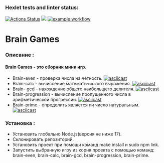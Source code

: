
### Hexlet tests and linter status:
[![Actions Status](https://github.com/manOpposite/frontend-project-lvl1/workflows/hexlet-check/badge.svg)](https://github.com/manOpposite/frontend-project-lvl1/actions)
<a href="https://codeclimate.com/github/codeclimate/codeclimate/maintainability"><img src="https://api.codeclimate.com/v1/badges/a99a88d28ad37a79dbf6/maintainability" /></a>
[![example workflow](https://github.com/manOpposite/frontend-project-lvl1/actions/workflows/action.yml/badge.svg)](https://github.com/manOpposite/frontend-project-lvl1/actions)

# Brain Games

### Описание :
#### Brain Games - это сборник мини игр.
* Brain-even - проверка числа на чётность.
[![asciicast](https://asciinema.org/a/PAko8ZtTcexxXfDRxpRqxi31i.svg)](https://asciinema.org/a/PAko8ZtTcexxXfDRxpRqxi31i)
* Brain-calc - вычисление математичиского выражения.
[![asciicast](https://asciinema.org/a/cLOlH3SzvEAQ2GJ7J46YU0U8o.svg)](https://asciinema.org/a/cLOlH3SzvEAQ2GJ7J46YU0U8o)
* Brain- gcd - нахождение общего наибольшего делителя.
[![asciicast](https://asciinema.org/a/yOlEjnE22ZQaFXPzkICHj7WcF.svg)](https://asciinema.org/a/yOlEjnE22ZQaFXPzkICHj7WcF)
* Brain-progression - вычисление пропущенного числа в арифметической прогрессии.
[![asciicast](https://asciinema.org/a/3u1iuUdRdW0FjgRgcuKuGBRpH.svg)](https://asciinema.org/a/3u1iuUdRdW0FjgRgcuKuGBRpH)
* Brain-prime - определить является ли число натуральным.
[![asciicast](https://asciinema.org/a/yqkwaPtml3Ed2XYu7s4KWYNv3.svg)](https://asciinema.org/a/yqkwaPtml3Ed2XYu7s4KWYNv3)

### Установка :
* Установить глобально Node.js(версия не ниже 17).
* Склонировать репозиторий.
* Установить проект при помощи команд make install и sudo npm link.
* Запустить выбранную игру из корня проекта с помощью команд: brain-even, brain-calc, brain-gcd, brain-progression, brain-prime.